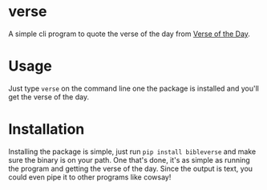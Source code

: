 # verse
A simple cli program to quote the verse of the day from [Verse of the Day](https://www.verseoftheday.com/).

# Usage

Just type `verse` on the command line one the package is installed and you'll get the verse of the day.

# Installation

Installing the package is simple, just run `pip install bibleverse` and make sure the binary is on your path. One that's done, it's as simple as running the program and getting the verse of the day. Since the output is text, you could even pipe it to other programs like cowsay!
